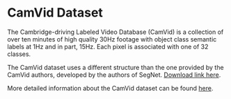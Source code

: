 # CamVid Dataset

The Cambridge-driving Labeled Video Database (CamVid) is a collection of over ten minutes of high quality 30Hz footage with object class semantic labels at 1Hz and in part, 15Hz. Each pixel is associated with one of 32 classes.

The CamVid dataset uses a different structure than the one provided by the CamVid authors, developed by the authors of SegNet. [Download link here](https://github.com/alexgkendall/SegNet-Tutorial/tree/master/CamVid).

More detailed information about the CamVid dataset can be found [here](http://mi.eng.cam.ac.uk/research/projects/VideoRec/CamVid/).
